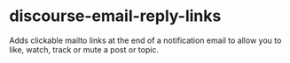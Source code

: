 # discourse-email-reply-links
Adds clickable mailto links at the end of a notification email to allow you to like, watch, track or mute a post or topic.
